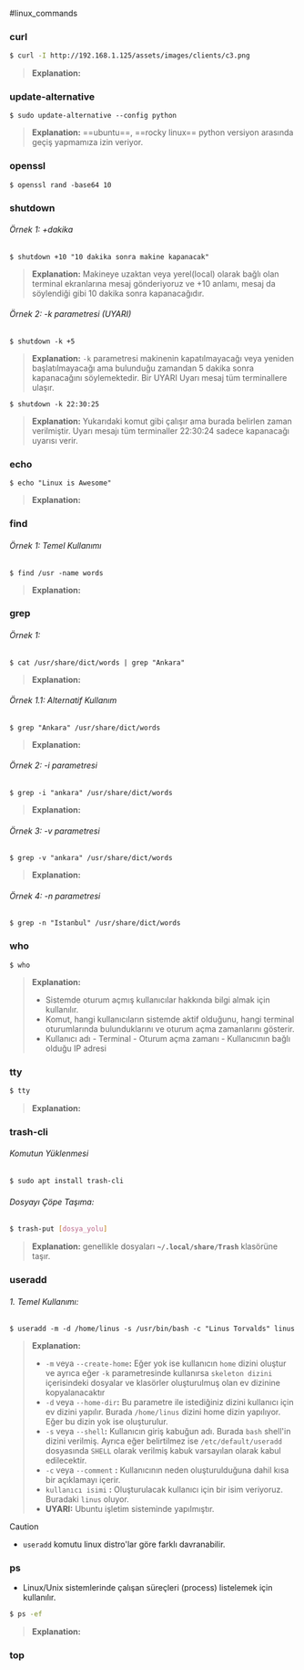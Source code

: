 #linux_commands
### curl
```bash
$ curl -I http://192.168.1.125/assets/images/clients/c3.png
```
> **Explanation:**

### update-alternative
```shell
$ sudo update-alternative --config python
```
> **Explanation:**  ==ubuntu==, ==rocky linux==
> python versiyon arasında geçiş yapmamıza izin veriyor.

### openssl
```shell
$ openssl rand -base64 10
```

### shutdown
###### Örnek 1: +dakika
```shell
$ shutdown +10 "10 dakika sonra makine kapanacak"
```
> **Explanation:**
> Makineye uzaktan veya yerel(local) olarak bağlı olan terminal ekranlarına mesaj gönderiyoruz ve +10 anlamı, mesaj da söylendiği gibi 10 dakika sonra kapanacağıdır.

###### Örnek 2: -k parametresi (UYARI)
```shell
$ shutdown -k +5
```
> **Explanation:**
> `-k` parametresi makinenin kapatılmayacağı veya yeniden başlatılmayacağı ama bulunduğu zamandan 5 dakika sonra kapanacağını söylemektedir. Bir UYARI
> Uyarı mesaj tüm terminallere ulaşır.

```shell
$ shutdown -k 22:30:25
```
> **Explanation:**
> Yukarıdaki komut gibi çalışır ama burada belirlen zaman verilmiştir. Uyarı mesajı tüm terminaller 22:30:24 sadece kapanacağı uyarısı verir.

### echo
```shell
$ echo "Linux is Awesome"
```
> **Explanation:**

### find
###### Örnek 1: Temel Kullanımı
```shell
$ find /usr -name words
```
> **Explanation:**


### grep
###### Örnek 1: 
```shell
$ cat /usr/share/dict/words | grep "Ankara"
```
> **Explanation:**

###### Örnek 1.1: Alternatif Kullanım
```shell
$ grep "Ankara" /usr/share/dict/words
```
> **Explanation:**

###### Örnek 2: -i parametresi
```shell
$ grep -i "ankara" /usr/share/dict/words
```
> **Explanation:**
###### Örnek 3: -v parametresi
```shell
$ grep -v "ankara" /usr/share/dict/words
```
> **Explanation:**

###### Örnek 4: -n parametresi
```shell
$ grep -n "Istanbul" /usr/share/dict/words
```

### who
```
$ who
```
> **Explanation:**
> + Sistemde oturum açmış kullanıcılar hakkında bilgi almak için kullanılır.
> + Komut, hangi kullanıcıların sistemde aktif olduğunu, hangi terminal oturumlarında bulunduklarını ve oturum açma zamanlarını gösterir.
> +  Kullanıcı adı  - Terminal - Oturum açma zamanı - Kullanıcının bağlı olduğu IP adresi
### tty
```bash
$ tty
```
> **Explanation:**

### trash-cli
###### Komutun Yüklenmesi
```bash
$ sudo apt install trash-cli
```

###### Dosyayı Çöpe Taşıma:
```bash
$ trash-put [dosya_yolu]
```
> **Explanation:**
> genellikle dosyaları **`~/.local/share/Trash`** klasörüne taşır.


### useradd
###### 1. Temel Kullanımı:
```shell
$ useradd -m -d /home/linus -s /usr/bin/bash -c "Linus Torvalds" linus
```
> **Explanation:**
> + `-m` veya `--create-home`**:** Eğer yok ise kullanıcın `home` dizini oluştur ve ayrıca eğer `-k` parametresinde kullanırsa `skeleton dizini` içerisindeki dosyalar ve klasörler oluşturulmuş olan ev dizinine kopyalanacaktır
> + `-d` veya `--home-dir`**:**  Bu parametre ile istediğiniz dizini kullanıcı için ev dizini yapılır. Burada `/home/linus` dizini home dizin yapılıyor. Eğer bu dizin yok ise oluşturulur.
> + `-s` veya `--shell`**:** Kullanıcın giriş kabuğun adı. Burada `bash` shell'in dizini verilmiş. Ayrıca eğer belirtilmez ise `/etc/default/useradd` dosyasında `SHELL` olarak verilmiş kabuk varsayılan olarak kabul edilecektir.
> + `-c` veya `--comment` **:** Kullanıcının neden oluşturulduğuna dahil kısa bir açıklamayı içerir.
> + `kullanıcı isimi` **:**  Oluşturulacak kullanıcı için bir isim veriyoruz. Buradaki `linus` oluyor.
> + **UYARI:** Ubuntu işletim sisteminde yapılmıştır.



> [!CAUTION]
> + `useradd` komutu linux distro'lar göre farklı davranabilir.  

### ps
+ Linux/Unix sistemlerinde çalışan süreçleri (process) listelemek için kullanılır.

```bash
$ ps -ef 
```
> **Explanation:**
> 
### top
